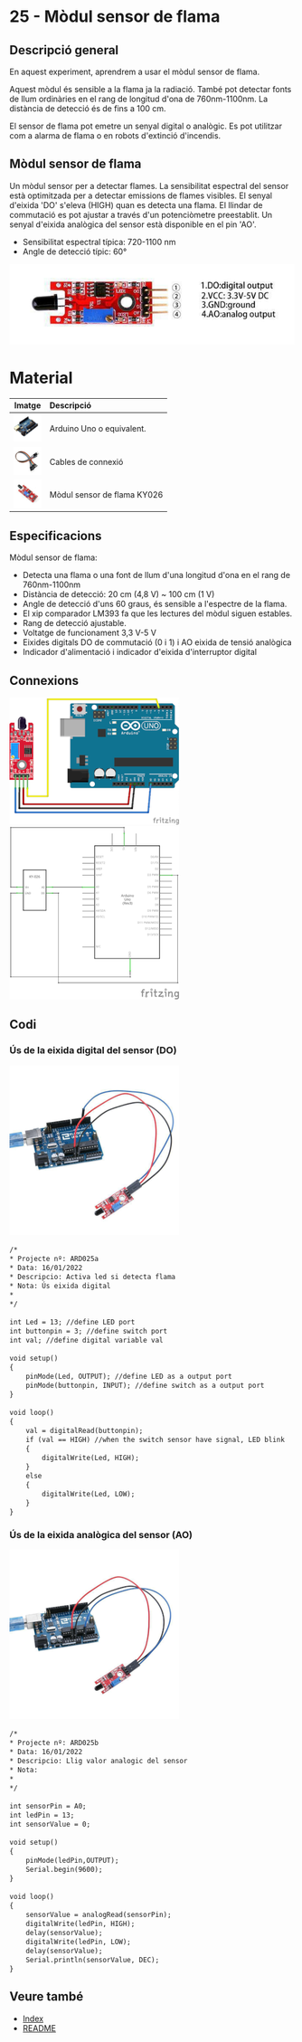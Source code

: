 # 25 - Mòdul sensor de flama

## Descripció general

En aquest experiment, aprendrem a usar el mòdul sensor de flama.

Aquest mòdul és sensible a la flama ja la radiació. També pot detectar
fonts de llum ordinàries en el rang de longitud d'ona de 760nm-1100nm.
La distància de detecció és de fins a 100 cm.

El sensor de flama pot emetre un senyal digital o analògic. Es pot
utilitzar com a alarma de flama o en robots d'extinció d'incendis.

## Mòdul sensor de flama

Un mòdul sensor per a detectar flames. La sensibilitat espectral del
sensor està optimitzada per a detectar emissions de flames visibles. El
senyal d'eixida 'DO' s'eleva (HIGH) quan es detecta una flama. El
llindar de commutació es pot ajustar a través d'un potenciòmetre
preestablit. Un senyal d'eixida analògica del sensor està disponible en
el pin 'AO'.

- Sensibilitat espectral típica: 720-1100 nm
- Angle de detecció típic: 60°

![Pins del mòdul KY-026](../imatges/ard/ard_25_01.png)

# Material

|                               Imatge                               | Descripció                  |
| :----------------------------------------------------------------: | :-------------------------- |
| <img src="./../imatges/mat/mat_unor3.png" width="50" height="50">  | Arduino Uno o equivalent.   |
| <img src="./../imatges/mat/mat_cables.png" width="50" height="50"> | Cables de connexió          |
| <img src="./../imatges/mat/mat_KY-026.png" width="50" height="50"> | Mòdul sensor de flama KY026 |

## Especificacions

Mòdul sensor de flama:

- Detecta una flama o una font de llum d'una longitud d'ona en el
  rang de 760nm-1100nm
- Distància de detecció: 20 cm (4,8 V) \~ 100 cm (1 V)
- Angle de detecció d'uns 60 graus, és sensible a l'espectre de la
  flama.
- El xip comparador LM393 fa que les lectures del mòdul siguen
  estables.
- Rang de detecció ajustable.
- Voltatge de funcionament 3,3 V-5 V
- Eixides digitals DO de commutació (0 i 1) i AO eixida de tensió
  analògica
- Indicador d'alimentació i indicador d'eixida d'interruptor
  digital

## Connexions

![Muntatge KY-026](../imatges/ard/ard_25_02.png)
![Esquema elèctric KY-026](../imatges/ard/ard_25_03.png)

## Codi

### Ús de la eixida digital del sensor (DO)

![Ús eixida digital](../imatges/ard/ard_25_04.png)

```Arduino
/*
* Projecte nº: ARD025a
* Data: 16/01/2022
* Descripcio: Activa led si detecta flama
* Nota: Ús eixida digital
*
*/

int Led = 13; //define LED port
int buttonpin = 3; //define switch port
int val; //define digital variable val

void setup()
{
    pinMode(Led, OUTPUT); //define LED as a output port
    pinMode(buttonpin, INPUT); //define switch as a output port
}

void loop()
{
    val = digitalRead(buttonpin);
    if (val == HIGH) //when the switch sensor have signal, LED blink
    {
        digitalWrite(Led, HIGH);
    }
    else
    {
        digitalWrite(Led, LOW);
    }
}
```

### Ús de la eixida analògica del sensor (AO)

![Ús eixida analògica](../imatges/ard/ard_25_05.png)

```Arduino
/*
* Projecte nº: ARD025b
* Data: 16/01/2022
* Descripcio: Llig valor analogic del sensor
* Nota:
*
*/

int sensorPin = A0;
int ledPin = 13;
int sensorValue = 0;

void setup()
{
    pinMode(ledPin,OUTPUT);
    Serial.begin(9600);
}

void loop()
{
    sensorValue = analogRead(sensorPin);
    digitalWrite(ledPin, HIGH);
    delay(sensorValue);
    digitalWrite(ledPin, LOW);
    delay(sensorValue);
    Serial.println(sensorValue, DEC);
}
```

## Veure també

- [Index](../Index.md)
- [README](../README.md)
